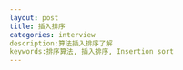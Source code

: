 ```yaml
---
layout: post
title: 插入排序
categories: interview
description:算法插入排序了解
keywords:排序算法, 插入排序, Insertion sort
---
```


